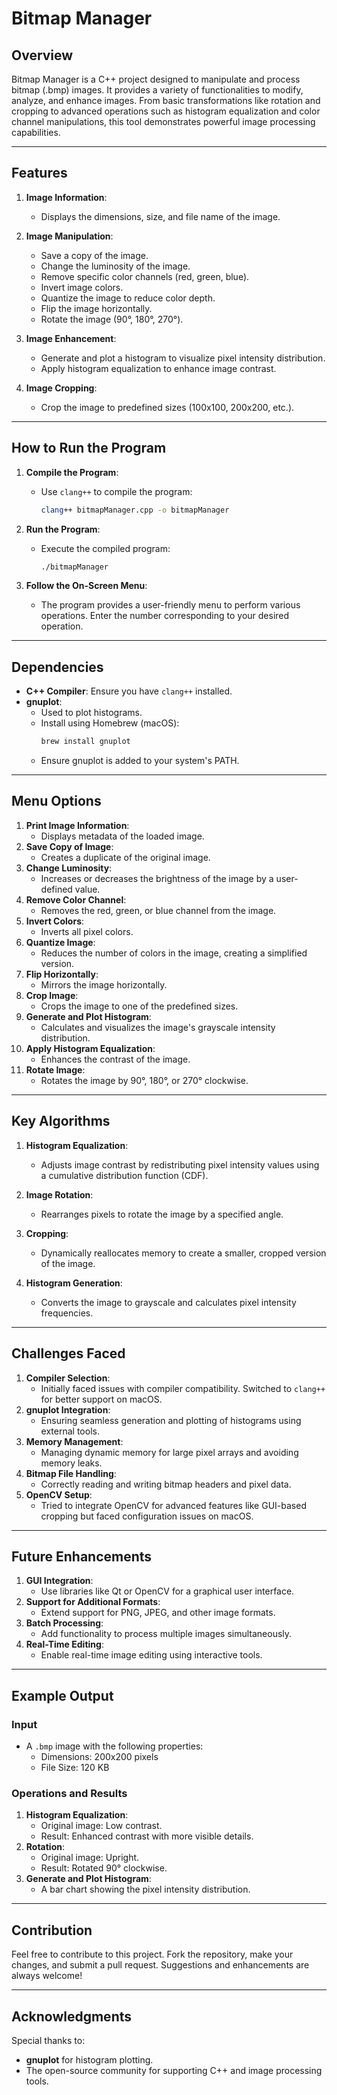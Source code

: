 # Bitmap Manager

## Overview
Bitmap Manager is a C++ project designed to manipulate and process bitmap (.bmp) images. It provides a variety of functionalities to modify, analyze, and enhance images. From basic transformations like rotation and cropping to advanced operations such as histogram equalization and color channel manipulations, this tool demonstrates powerful image processing capabilities.

---

## Features
1. **Image Information**:
   - Displays the dimensions, size, and file name of the image.

2. **Image Manipulation**:
   - Save a copy of the image.
   - Change the luminosity of the image.
   - Remove specific color channels (red, green, blue).
   - Invert image colors.
   - Quantize the image to reduce color depth.
   - Flip the image horizontally.
   - Rotate the image (90°, 180°, 270°).

3. **Image Enhancement**:
   - Generate and plot a histogram to visualize pixel intensity distribution.
   - Apply histogram equalization to enhance image contrast.

4. **Image Cropping**:
   - Crop the image to predefined sizes (100x100, 200x200, etc.).

---

## How to Run the Program
1. **Compile the Program**:
   - Use `clang++` to compile the program:
     ```bash
     clang++ bitmapManager.cpp -o bitmapManager
     ```

2. **Run the Program**:
   - Execute the compiled program:
     ```bash
     ./bitmapManager
     ```

3. **Follow the On-Screen Menu**:
   - The program provides a user-friendly menu to perform various operations. Enter the number corresponding to your desired operation.

---

## Dependencies
- **C++ Compiler**: Ensure you have `clang++` installed.
- **gnuplot**:
  - Used to plot histograms.
  - Install using Homebrew (macOS):
    ```bash
    brew install gnuplot
    ```
  - Ensure gnuplot is added to your system's PATH.

---

## Menu Options
1. **Print Image Information**:
   - Displays metadata of the loaded image.
2. **Save Copy of Image**:
   - Creates a duplicate of the original image.
3. **Change Luminosity**:
   - Increases or decreases the brightness of the image by a user-defined value.
4. **Remove Color Channel**:
   - Removes the red, green, or blue channel from the image.
5. **Invert Colors**:
   - Inverts all pixel colors.
6. **Quantize Image**:
   - Reduces the number of colors in the image, creating a simplified version.
7. **Flip Horizontally**:
   - Mirrors the image horizontally.
8. **Crop Image**:
   - Crops the image to one of the predefined sizes.
9. **Generate and Plot Histogram**:
   - Calculates and visualizes the image's grayscale intensity distribution.
10. **Apply Histogram Equalization**:
    - Enhances the contrast of the image.
11. **Rotate Image**:
    - Rotates the image by 90°, 180°, or 270° clockwise.

---

## Key Algorithms
1. **Histogram Equalization**:
   - Adjusts image contrast by redistributing pixel intensity values using a cumulative distribution function (CDF).

2. **Image Rotation**:
   - Rearranges pixels to rotate the image by a specified angle.

3. **Cropping**:
   - Dynamically reallocates memory to create a smaller, cropped version of the image.

4. **Histogram Generation**:
   - Converts the image to grayscale and calculates pixel intensity frequencies.

---

## Challenges Faced
1. **Compiler Selection**:
   - Initially faced issues with compiler compatibility. Switched to `clang++` for better support on macOS.
2. **gnuplot Integration**:
   - Ensuring seamless generation and plotting of histograms using external tools.
3. **Memory Management**:
   - Managing dynamic memory for large pixel arrays and avoiding memory leaks.
4. **Bitmap File Handling**:
   - Correctly reading and writing bitmap headers and pixel data.
5. **OpenCV Setup**:
   - Tried to integrate OpenCV for advanced features like GUI-based cropping but faced configuration issues on macOS.

---

## Future Enhancements
1. **GUI Integration**:
   - Use libraries like Qt or OpenCV for a graphical user interface.
2. **Support for Additional Formats**:
   - Extend support for PNG, JPEG, and other image formats.
3. **Batch Processing**:
   - Add functionality to process multiple images simultaneously.
4. **Real-Time Editing**:
   - Enable real-time image editing using interactive tools.

---

## Example Output
### Input
- A `.bmp` image with the following properties:
  - Dimensions: 200x200 pixels
  - File Size: 120 KB

### Operations and Results
1. **Histogram Equalization**:
   - Original image: Low contrast.
   - Result: Enhanced contrast with more visible details.
2. **Rotation**:
   - Original image: Upright.
   - Result: Rotated 90° clockwise.
3. **Generate and Plot Histogram**:
   - A bar chart showing the pixel intensity distribution.

---

## Contribution
Feel free to contribute to this project. Fork the repository, make your changes, and submit a pull request. Suggestions and enhancements are always welcome!

---

## Acknowledgments
Special thanks to:
- **gnuplot** for histogram plotting.
- The open-source community for supporting C++ and image processing tools.
